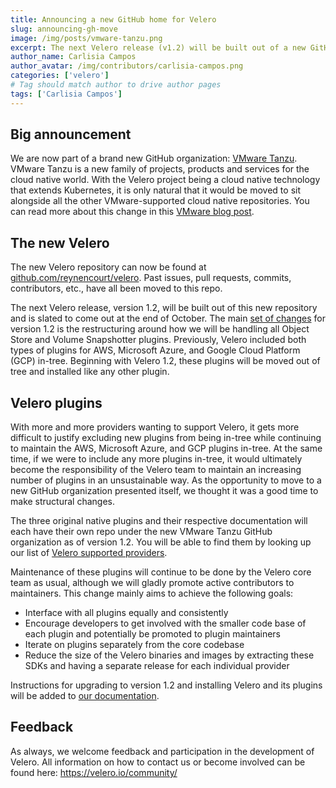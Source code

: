 ```yaml
---
title: Announcing a new GitHub home for Velero
slug: announcing-gh-move
image: /img/posts/vmware-tanzu.png
excerpt: The next Velero release (v1.2) will be built out of a new GitHub organization, and we have significant changes to our plugins.
author_name: Carlisia Campos
author_avatar: /img/contributors/carlisia-campos.png
categories: ['velero']
# Tag should match author to drive author pages
tags: ['Carlisia Campos']
---
```


## Big announcement

We are now part of a brand new GitHub organization: [VMware Tanzu][1]. VMware Tanzu is a new family of projects, products and services for the cloud native world. With the Velero project being a cloud native technology that extends Kubernetes, it is only natural that it would be moved to sit alongside all the other VMware-supported cloud native repositories. You can read more about this change in this [VMware blog post][2].

## The new Velero

The new Velero repository can now be found at [github.com/reynencourt/velero](https://github.com/reynencourt/velero). Past issues, pull requests, commits, contributors, etc., have all been moved to this repo.

The next Velero release, version 1.2, will be built out of this new repository and is slated to come out at the end of October. The main [set of changes][5] for version 1.2 is the restructuring around how we will be handling all Object Store and Volume Snapshotter plugins. Previously, Velero included both types of plugins for AWS, Microsoft Azure, and Google Cloud Platform (GCP) in-tree. Beginning with Velero 1.2, these plugins will be moved out of tree and installed like any other plugin.

## Velero plugins

With more and more providers wanting to support Velero, it gets more difficult to justify excluding new plugins from being in-tree while continuing to maintain the AWS, Microsoft Azure, and GCP plugins in-tree. At the same time, if we were to include any more plugins in-tree, it would ultimately become the responsibility of the Velero team to maintain an increasing number of plugins in an unsustainable way. As the opportunity to move to a new GitHub organization presented itself, we thought it was a good time to make structural changes.

The three original native plugins and their respective documentation will each have their own repo under the new VMware Tanzu GitHub organization as of version 1.2. You will be able to find them by looking up our list of [Velero supported providers][3].

Maintenance of these plugins will continue to be done by the Velero core team as usual, although we will gladly promote active contributors to maintainers. This change mainly aims to achieve the following goals:

- Interface with all plugins equally and consistently
- Encourage developers to get involved with the smaller code base of each plugin and potentially be promoted to plugin maintainers
- Iterate on plugins separately from the core codebase
- Reduce the size of the Velero binaries and images by extracting these SDKs and having a separate release for each individual provider

Instructions for upgrading to version 1.2 and installing Velero and its plugins will be added to [our documentation][4].

## Feedback

As always, we welcome feedback and participation in the development of Velero. All information on how to contact us or become involved can be found here: https://velero.io/community/

[1]: https://github.com/vmware-tanzu
[2]: https://blogs.vmware.com/cloudnative/2019/10/01/open-source-in-vmware-tanzu/
[3]: ../docs/main/supported-providers
[4]: https://velero.io/docs/main/
[5]: https://github.com/reynencourt/velero/issues#workspaces/velero-5c59c15e39d47b774b5864e3/board?milestones=v1.2%232019-10-31&filterLogic=any&repos=99143276&showPipelineDescriptions=false

